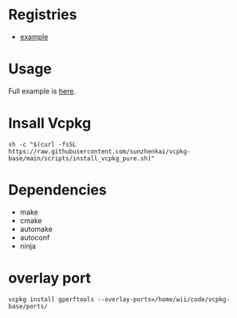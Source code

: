 # Registries
- [example](https://github.com/northwindtraders/vcpkg-registry)

# Usage
Full example is [here](https://github.com/sunzhenkai/vcpkg-base-example).

# Insall Vcpkg
```shell
sh -c "$(curl -fsSL https://raw.githubusercontent.com/sunzhenkai/vcpkg-base/main/scripts/install_vcpkg_pure.sh)"
```

# Dependencies
- make
- cmake
- automake
- autoconf
- ninja

# overlay port
```shell
vcpkg install gperftools --overlay-ports=/home/wii/code/vcpkg-base/ports/
```